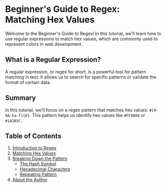 # Beginner's Guide to Regex: Matching Hex Values

Welcome to the Beginner's Guide to Regex! In this tutorial, we'll learn how to use regular expressions to match hex values, which are commonly used to represent colors in web development.

## What is a Regular Expression?

A regular expression, or regex for short, is a powerful tool for pattern matching in text. It allows us to search for specific patterns or validate the format of certain data.

## Summary

In this tutorial, we'll focus on a regex pattern that matches hex values: `#[0-9A-Fa-f]{6}`. This pattern helps us identify hex values like `#FF0000` or `#1A2B3C`.

## Table of Contents

1. [Introduction to Regex](#introduction)
2. [Matching Hex Values](#matching-hex-values)
3. [Breaking Down the Pattern](#breaking-down-the-pattern)
   - [The Hash Symbol](#the-hash-symbol)
   - [Hexadecimal Characters](#hexadecimal-characters)
   - [Repeating Pattern](#repeating-pattern)
4. [About the Author](#about-the-author)
